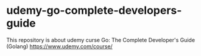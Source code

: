 # udemy-go-complete-developers-guide
This repository is about udemy curse Go: The Complete Developer's Guide (Golang) https://www.udemy.com/course/
